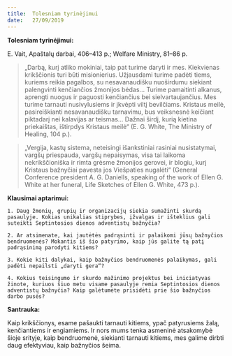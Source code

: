 ```yaml
---
title:  Tolesniam tyrinėjimui
date:   27/09/2019
---
```


**Tolesniam tyrinėjimui:**

E. Vait, Apaštalų darbai, 406–413 p.; Welfare Ministry, 81–86 p.

> <p></p>
> „Darbą, kurį atliko mokiniai, taip pat turime daryti ir mes. Kiekvienas krikščionis turi būti misionierius. Užjausdami turime padėti tiems, kuriems reikia pagalbos, su nesavanaudišku nuoširdumu siekiant palengvinti kenčiančios žmonijos bėdas... Turime pamaitinti alkanus, aprengti nuogus ir paguosti kenčiančius bei sielvartaujančius. Mes turime tarnauti nusivylusiems ir įkvėpti viltį bevilčiams. Kristaus meilė, pasireiškianti nesavanaudišku tarnavimu, bus veiksnesnė keičiant piktadarį nei kalavijas ar teismas... Dažnai širdį, kurią kietina priekaištas, ištirpdys Kristaus meilė“ (E. G. White, The Ministry of Healing, 104 p.).

> <p></p>
> „Vergija, kastų sistema, neteisingi išankstiniai rasiniai nusistatymai, vargšų priespauda, vargšų nepaisymas, visa tai laikoma nekrikščioniška ir rimta grėsme žmonijos gerovei, ir blogiu, kurį Kristaus bažnyčiai pavesta jos Viešpaties nugalėti“ (General Conference president A. G. Daniells, speaking of the work of Ellen G. White at her funeral, Life Sketches of Ellen G. White, 473 p.).

**Klausimai aptarimui:** 

`1. Daug žmonių, grupių ir organizacijų siekia sumažinti skurdą pasaulyje. Kokias unikalias stiprybes, įžvalgas ir išteklius gali suteikti Septintosios dienos adventistų bažnyčia?`

`2. Ar atsimenate, kai jautėtės padrąsinti ir palaikomi jūsų bažnyčios bendruomenės? Mokantis iš šio patyrimo, kaip jūs galite tą patį padrąsinimą parodyti kitiems?`

`3. Kokie kiti dalykai, kaip bažnyčios bendruomenės palaikymas, gali padėti nepailsti „daryti gera“?`

`4. Kokius teisingumo ir skurdo mažinimo projektus bei iniciatyvas žinote, kuriuos šiuo metu visame pasaulyje remia Septintosios dienos adventistų bažnyčia? Kaip galėtumėte prisidėti prie šio bažnyčios darbo pusės?`

**Santrauka:**

Kaip krikščionys, esame pašaukti tarnauti kitiems, ypač patyrusiems žalą, kenčiantiems ir engiamiems. Ir nors mums tenka asmeninė atsakomybė šioje srityje, kaip bendruomenė, siekianti tarnauti kitiems, mes galime dirbti daug efektyviau, kaip bažnyčios šeima.
